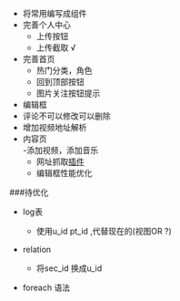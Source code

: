 - 将常用编写成组件  
- 完善个人中心  
	- 上传按钮  
	- 上传截取  √
- 完善首页  
	- 热门分类，角色 
	- 回到顶部按钮  
	- 图片关注按钮提示
- 编辑框  
- 评论不可以修改可以删除
- 增加视频地址解析
- 内容页  
	-添加视频，添加音乐
	- 网址抓取[插件](http://embed.ly/)
    - 编辑框性能优化

###待优化  
- log表
	- 使用u_id pt_id ,代替现在的(视图OR ?)  

- relation 
	- 将sec_id 换成u_id  

- foreach 语法